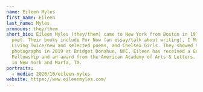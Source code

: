 ```yaml
---
name: Eileen Myles
first_name: Eileen
last_name: Myles
pronouns: they/them
short_bio: Eileen Myles (they/them) came to New York from Boston in 1974 to be a
  poet. Their books include For Now (an essay/talk about writing), I Must Be
  Living Twice/new and selected poems, and Chelsea Girls. They showed their
  photographs in 2019 at Bridget Donahue, NYC. Eileen has received a Guggenheim
  Fellowship and an award from the American Academy of Arts & Letters. They live
  in New York and Marfa, TX.
portraits:
  - media: 2020/10/eileen-myles
website: https://www.eileenmyles.com/
---
```

